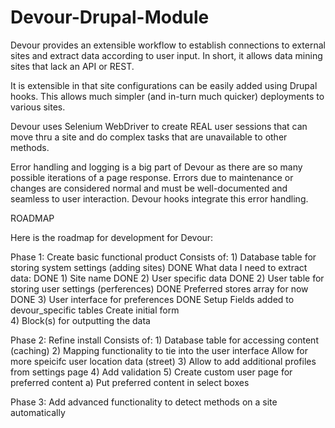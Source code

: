 Devour-Drupal-Module
====================

Devour provides an extensible workflow to establish connections to external sites and extract data according to user input. In short, it allows data mining sites that lack an API or REST.

It is extensible in that site configurations can be easily added using Drupal hooks. This allows much simpler (and in-turn much quicker) deployments to various sites. 

Devour uses Selenium WebDriver to create REAL user sessions that can move thru a site and do complex tasks that are unavailable to other methods. 

Error handling and logging is a big part of Devour as there are so many possible iterations of a page response. Errors due to maintenance or changes are considered normal and must be well-documented and seamless to user interaction. Devour hooks integrate this error handling.


ROADMAP

Here is the roadmap for development for Devour:

Phase 1: Create basic functional product
	Consists of:
		1) Database table for storing system settings (adding sites)					DONE
			What data I need to extract data:											DONE
				1) Site name															DONE
				2) User specific data											DONE
		2) User table for storing user settings (perferences)		DONE
			Preferred stores array for now												DONE
		3) User interface for preferences					DONE
			Setup Fields added to devour_specific tables
			Create initial form												
		4) Block(s) for outputting the data

		
Phase 2: Refine install
	Consists of:
		1) Database table for accessing content (caching)
		2) Mapping functionality to tie into the user interface
		 	Allow for more speicifc user location data (street)
		3) Allow to add additional profiles from settings page
		4) Add validation
		5) Create custom user page for preferred content
			a) Put preferred content in select boxes
		 	
Phase 3: Add advanced functionality to detect methods on a site automatically

